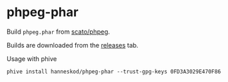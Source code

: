 # phpeg-phar

Build `phpeg.phar` from [scato/phpeg](https://github.com/scato/phpeg).

Builds are downloaded from the [releases](https://github.com/hanneskod/phpeg-phar/releases) tab.

Usage with phive

```shell
phive install hanneskod/phpeg-phar --trust-gpg-keys 0FD3A3029E470F86
```
